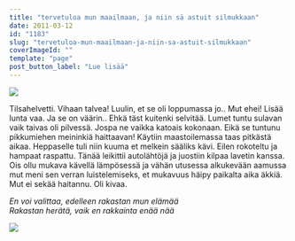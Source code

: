 ```yaml
---
title: "tervetuloa mun maailmaan, ja niin sä astuit silmukkaan"
date: 2011-03-12
id: "1183"
slug: "tervetuloa-mun-maailmaan-ja-niin-sa-astuit-silmukkaan"
coverImageId: ""
template: "page"
post_button_label: "Lue lisää"
---
```


[![](/images/IMG_0740.jpg)](https://lh4.googleusercontent.com/-QzOrzoYxB-U/TXt24GNsObI/AAAAAAAAAD4/Xe91wi87jrA/s1600/IMG_0740.jpg)

Tilsahelvetti. Vihaan talvea! Luulin, et se oli loppumassa jo.. Mut ehei! Lisää lunta vaa. Ja se on väärin.. Ehkä täst kuitenki selvitää. Lumet tuntu sulavan vaik taivas oli pilvessä. Jospa ne vaikka katoais kokonaan. Eikä se tuntunu pikkumiehen meininkiä haittaavan! Käytiin maastoilemassa taas pitkästä aikaa. Heppaselle tuli niin kuuma et melkein sääliks kävi. Eilen rokoteltu ja hampaat raspattu. Tänää leikittii autolähtöjä ja juostiin kilpaa lavetin kanssa. Ois ollu mukava kävellä lämpösessä ja vähän utusessa alkukevään aamussa mut meni sen verran luistelemiseks, et mukavuus häipy paikalta aika äkkiä. Mut ei sekää haitannu. Oli kivaa.

_En voi valittaa, edelleen rakastan mun elämää_  
_Rakastan herätä, vaik en rakkainta enää nää_

[![](/images/IMG_0732.jpg)](https://lh3.googleusercontent.com/-EzxV4liMWrE/TXt23I1zbqI/AAAAAAAAAD0/NpfawvAIkT4/s1600/IMG_0732.jpg)
